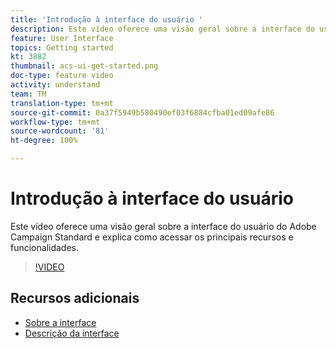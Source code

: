 ```yaml
---
title: 'Introdução à interface do usuário '
description: Este vídeo oferece uma visão geral sobre a interface do usuário do Adobe Campaign Standard, seus principais recursos e funcionalidades.
feature: User Interface
topics: Getting started
kt: 3882
thumbnail: acs-ui-get-started.png
doc-type: feature video
activity: understand
team: TM
translation-type: tm+mt
source-git-commit: 0a37f5949b580490ef03f6884cfba01ed09afe86
workflow-type: tm+mt
source-wordcount: '81'
ht-degree: 100%

---
```



# Introdução à interface do usuário

Este vídeo oferece uma visão geral sobre a interface do usuário do Adobe Campaign Standard e explica como acessar os principais recursos e funcionalidades.

>[!VIDEO](https://video.tv.adobe.com/v/18469?quality=12)

## Recursos adicionais

* [Sobre a interface](https://docs.adobe.com/content/help/pt-BR/campaign-standard/using/getting-started/discovering-the-interface/about-the-interface.html)
* [Descrição da interface](https://docs.adobe.com/content/help/pt-BR/campaign-standard/using/getting-started/discovering-the-interface/interface-description.html)

